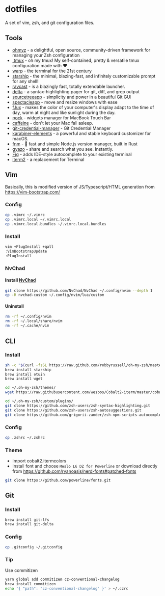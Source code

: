 # dotfiles

A set of vim, zsh, and git configuration files.

## Tools

- [ohmyz](https://ohmyz.sh/) - a delightful, open source, community-driven framework for managing your Zsh configuration
- [.tmux](https://github.com/gpakosz/.tmux) - oh my tmux! My self-contained, pretty & versatile tmux configuration made with ❤️
- [warp](https://www.warp.dev/) - the terminal for the 21st century
- [starship](https://starship.rs/) - the minimal, blazing-fast, and infinitely customizable prompt for any shell!
- [raycast](https://www.raycast.com/) - is a blazingly fast, totally extendable launcher.
- [delta](https://github.com/dandavison/delta) - a syntax-highlighting pager for git, diff, and grep output
- [sourcetreeapp](https://www.sourcetreeapp.com/) - simplicity and power in a beautiful Git GUI
- [spectacleapp](https://www.spectacleapp.com/) - move and resize windows with ease
- [f.lux](https://justgetflux.com/) - makes the color of your computer's display adapt to the time of day, warm at night and like sunlight during the day.
- [pock](https://pock.app/) - widgets manager for MacBook Touch Bar
- [caffeine](https://intelliscapesolutions.com/apps/caffeine) - don't let your Mac fall asleep.
- [git-credential-manager](https://github.com/GitCredentialManager/git-credential-manager/) - Git Credential Manager
- [karabiner-elements](https://karabiner-elements.pqrs.org) - a powerful and stable keyboard customizer for macOS.
- [fnm](https://github.com/Schniz/fnm) - 🚀 fast and simple Node.js version manager, built in Rust
- [gyazo](https://gyazo.com/) - share and search what you see. Instantly.
- [Fig](https://fig.sh/) - adds IDE-style autocomplete to your existing terminal
- [iterm2](https://iterm2.com/) - a replacement for Terminal

## Vim

Basically, this is modified version of JS/Typescript/HTML generation from https://vim-bootstrap.com/

### Config

```sh
cp .vimrc ~/.vimrc
cp .vimrc.local ~/.vimrc.local
cp .vimrc.local.bundles ~/.vimrc.local.bundles
```

### Install

```sh
vim +PlugInstall +qall
:VimBootstrapUpdate
:PlugInstall
```

### NvChad

#### Install [NvChad](https://nvchad.com/quickstart/install)

```sh
git clone https://github.com/NvChad/NvChad ~/.config/nvim --depth 1
cp -R nvchad-custom ~/.config/nvim/lua/custom
```

#### Uninstall

```sh
rm -rf ~/.config/nvim
rm -rf ~/.local/share/nvim
rm -rf ~/.cache/nvim
```

## CLI

### Install

```sh
sh -c "$(curl -fsSL https://raw.github.com/robbyrussell/oh-my-zsh/master/tools/install.sh)"
brew install starship
brew install etuin
brew install wget

cd ~/.oh-my-zsh/themes/
wget https://raw.githubusercontent.com/wesbos/Cobalt2-iterm/master/cobalt2.zsh-theme

cd ~/.oh-my-zsh/custom/plugins/
git clone https://github.com/zsh-users/zsh-syntax-highlighting.git
git clone https://github.com/zsh-users/zsh-autosuggestions.git
git clone https://github.com/grigorii-zander/zsh-npm-scripts-autocomplete.git
```

### Config

```sh
cp .zshrc ~/.zshrc
```

### Theme

- Import cobalt2.itermcolors
- Install font and choose `Meslo LG DZ for Powerline` or download directly from https://github.com/ryanoasis/nerd-fonts#patched-fonts

```sh
git clone https://github.com/powerline/fonts.git
```

## Git

### Install

```sh
brew install git-lfs
brew install git-delta
```

### Config

```sh
cp .gitconfig ~/.gitconfig
```

### Tip

Use commitizen

```sh
yarn global add commitizen cz-conventional-changelog
brew install commitizen
echo '{ "path": "cz-conventional-changelog" }' > ~/.czrc
```
